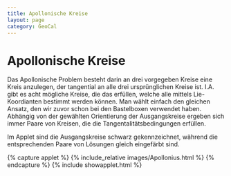 ```yaml
---
title: Apollonische Kreise
layout: page
category: GeoCal
---
```


# Apollonische Kreise
Das Apollonische Problem besteht darin an drei vorgegeben Kreise eine Kreis anzulegen, der tangential an alle drei ursprünglichen Kreise ist. I.A. gibt es acht mögliche Kreise, die das erfüllen, welche alle mittels Lie-Koordianten bestimmt werden können. Man wählt einfach den gleichen Ansatz, den wir zuvor schon bei den Bastelboxen verwendet haben. Abhängig von der gewählten Orientierung der Ausgangskreise ergeben sich immer Paare von Kreisen, die die Tangentalitätsbedingungen erfüllen.

Im Applet sind die Ausgangskreise schwarz gekennzeichnet, während die entsprechenden Paare von Lösungen gleich eingefärbt sind.



{% capture applet %} {% include_relative images/Apollonius.html %} {% endcapture %}
{% include showapplet.html %}
